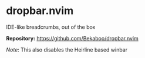 # dropbar.nvim

IDE-like breadcrumbs, out of the box

**Repository:** <https://github.com/Bekaboo/dropbar.nvim>

_Note_: This also disables the Heirline based winbar
